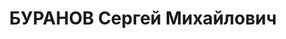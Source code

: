 ---
title: БУРАНОВ Сергей Михайлович
description: "Род. в 1901, г. Нижний Новгород, русский. Проживал: Ленинградская обл.,\
  \ Мурманский окр., г. Полярный. Нач. 92-го УНР Северного военного флота военинженер\
  \ 1-го ранга \n  Арестован 04.11.1937. Обв. по ст. 58-7-8-10-11 УК РСФСР. Приговор:\
  \ выездная сессия ВК ВС СССР в г. Ленинград, 02.12.1937 – ВМН. Расстрелян 02.12.1937"
---
